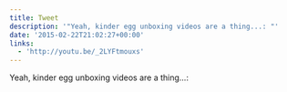 ```yaml
---
title: Tweet
description: '"Yeah, kinder egg unboxing videos are a thing...: "'
date: '2015-02-22T21:02:27+00:00'
links:
  - 'http://youtu.be/_2LYFtmouxs'
---
```

Yeah, kinder egg unboxing videos are a thing...: 
